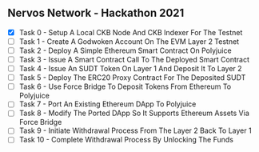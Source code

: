 ## Nervos Network - Hackathon 2021

- [x] Task 0 - Setup A Local CKB Node And CKB Indexer For The Testnet
- [ ] Task 1 - Create A Godwoken Account On The EVM Layer 2 Testnet
- [ ] Task 2 - Deploy A Simple Ethereum Smart Contract On Polyjuice
- [ ] Task 3 - Issue A Smart Contract Call To The Deployed Smart Contract
- [ ] Task 4 - Issue An SUDT Token On Layer 1 And Deposit It To Layer 2
- [ ] Task 5 - Deploy The ERC20 Proxy Contract For The Deposited SUDT
- [ ] Task 6 - Use Force Bridge To Deposit Tokens From Ethereum To Polyjuice
- [ ] Task 7 - Port An Existing Ethereum DApp To Polyjuice
- [ ] Task 8 - Modify The Ported DApp So It Supports Ethereum Assets Via Force Bridge
- [ ] Task 9 - Initiate Withdrawal Process From The Layer 2 Back To Layer 1
- [ ] Task 10 - Complete Withdrawal Process By Unlocking The Funds
